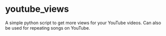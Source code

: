# youtube_views
A simple python script to get more views for your YouTube videos. Can also be used for repeating songs on YouTube.
